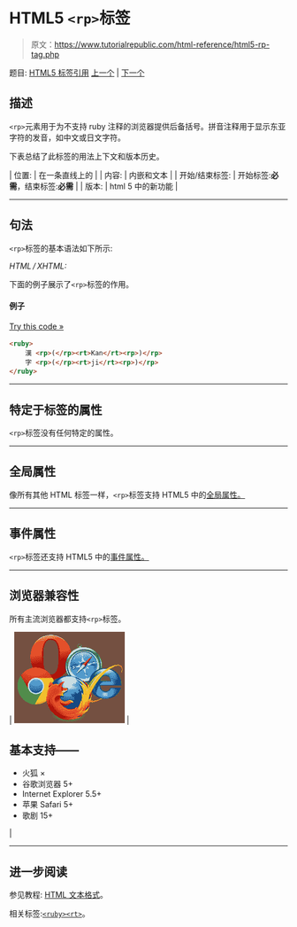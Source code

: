 # HTML5 `<rp>`标签

> 原文：<https://www.tutorialrepublic.com/html-reference/html5-rp-tag.php>

题目: [HTML5 标签引用](html5-tags.php) [上一个](html-q-tag.php) | [下一个](html5-rt-tag.php)

## 描述

`<rp>`元素用于为不支持 ruby 注释的浏览器提供后备括号。拼音注释用于显示东亚字符的发音，如中文或日文字符。

下表总结了此标签的用法上下文和版本历史。

| 位置: | 在一条直线上的 |
| 内容: | 内嵌和文本 |
| 开始/结束标签: | 开始标签:**必需**，结束标签:**必需** |
| 版本: | html 5 中的新功能 |

* * *

## 句法

`<rp>`标签的基本语法如下所示:

*HTML / XHTML:* <rp> ... </rp>

下面的例子展示了`<rp>`标签的作用。

#### 例子

[Try this code »](../codelab.php?topic=html5&file=rp-tag "Try this code using online Editor")

```html
<ruby>
    漢 <rp>(</rp><rt>Kan</rt><rp>)</rp>
    字 <rp>(</rp><rt>ji</rt><rp>)</rp>
</ruby>
```

* * *

## 特定于标签的属性

`<rp>`标签没有任何特定的属性。

* * *

## 全局属性

像所有其他 HTML 标签一样，`<rp>`标签支持 HTML5 中的[全局属性。](html5-global-attributes.php)

* * *

## 事件属性

`<rp>`标签还支持 HTML5 中的[事件属性。](html5-event-attributes.php)

* * *

## 浏览器兼容性

所有主流浏览器都支持`<rp>`标签。

| ![Browsers Icon](img/e9331123c77668c1832e541c2fca1002.png) | 

## 基本支持——

*   火狐 ×
*   谷歌浏览器 5+
*   Internet Explorer 5.5+
*   苹果 Safari 5+
*   歌剧 15+

 |

* * *

## 进一步阅读

参见教程: [HTML 文本格式](../html-tutorial/html-text-formatting.php)。

相关标签:[`<ruby>`](html5-ruby-tag.php)[`<rt>`](html5-rt-tag.php)。